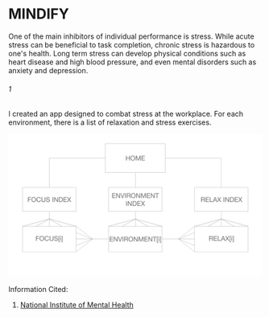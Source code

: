 #  MINDIFY

One of the main inhibitors of individual performance is stress. While acute stress can be beneficial to task completion, chronic stress is hazardous to one's health. Long term stress can develop physical conditions such as heart disease and high blood pressure, and even mental disorders such as anxiety and depression.<h6>1</h6>

I created an app designed to combat stress at the workplace. For each environment, there is a list of relaxation and stress exercises.

<img src="/wireframes/ERD-PROJECT 3.png" alt="ERD for Project Three">


Information Cited:
1. <a href="https://www.nimh.nih.gov/health/publications/stress/index.shtml" target="_blank">National Institute of Mental Health</a>
